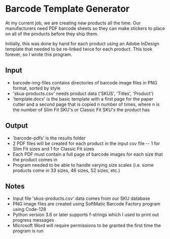 # Barcode Template Generator

At my current job, we are creating new products all the time. Our manufacturers need PDF barcode sheets so they can make stickers to place on all of the products before they ship them. 

Initially, this was done by hand for each product using an Adobe InDesign template that needed to be re-linked twice for each product. This took forever, so I wrote this program.

## Input
* barcode-img-files contains directories of barcode image files in PNG format, sorted by style
* 'skua-products.csv' needs product data ('SKUS', 'Titles', 'Product')
* 'template.docx' is the basic template with a first page for the paper cutter and a second page that is copied n number of times, where n is the number of Slim Fit SKU's or Classic Fit SKU's the product has

## Output
* 'barcode-pdfs' is the results folder
* 2 PDF files will be created for each product in the input csv file -- 1 for Slim Fit sizes and 1 for Classic Fit sizes
* Each PDF must contain a full page of barcode images for each size that the product comes in
* Program needed to be able to handle varying size scales (i.e. some products come in 33 sizes, 46 sizes, 52 sizes, etc.)

## Notes
* Input file 'skus-products.csv' data comes from our SKU database
* PNG image files are created using SoftMatic Barcode Factory program using Code-128
* Python version 3.6 or later supports f-strings which I used to print out progress messages
* Microsoft Word will require permissions to be granted the first time the program is run
